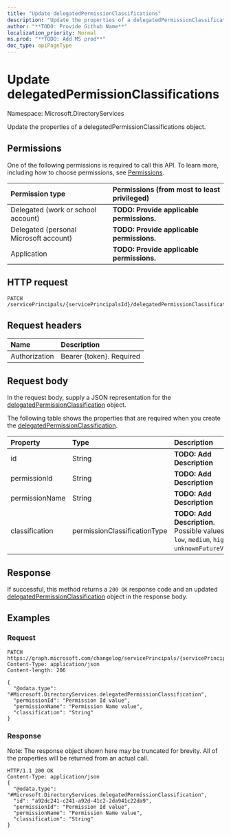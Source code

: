 ```yaml
---
title: "Update delegatedPermissionClassifications"
description: "Update the properties of a delegatedPermissionClassifications object."
author: "**TODO: Provide Github Name**"
localization_priority: Normal
ms.prod: "**TODO: Add MS prod**"
doc_type: apiPageType
---
```


# Update delegatedPermissionClassifications

Namespace: Microsoft.DirectoryServices

Update the properties of a delegatedPermissionClassifications object.

## Permissions
One of the following permissions is required to call this API. To learn more, including how to choose permissions, see [Permissions](/concepts/permissions-reference.md).

|Permission type|Permissions (from most to least privileged)|
|:---|:---|
|Delegated (work or school account)|**TODO: Provide applicable permissions.**|
|Delegated (personal Microsoft account)|**TODO: Provide applicable permissions.**|
|Application|**TODO: Provide applicable permissions.**|

## HTTP request
<!-- {
  "blockType": "ignored"
}
-->
``` http
PATCH /servicePrincipals/{servicePrincipalsId}/delegatedPermissionClassifications
```

## Request headers
|Name|Description|
|:---|:---|
|Authorization|Bearer {token}. Required|

## Request body
In the request body, supply a JSON representation for the [delegatedPermissionClassification](../resources/microsoft.directoryservices-delegatedpermissionclassification.md) object.

The following table shows the properties that are required when you create the [delegatedPermissionClassification](../resources/microsoft.directoryservices-delegatedpermissionclassification.md).

|Property|Type|Description|
|:---|:---|:---|
|id|String|**TODO: Add Description**|
|permissionId|String|**TODO: Add Description**|
|permissionName|String|**TODO: Add Description**|
|classification|permissionClassificationType|**TODO: Add Description**. Possible values are: `low`, `medium`, `high`, `unknownFutureValue`.|



## Response
If successful, this method returns a `200 OK` response code and an updated [delegatedPermissionClassification](../resources/microsoft.directoryservices-delegatedpermissionclassification.md) object in the response body.

## Examples

### Request
<!-- {
  "blockType": "request",
  "name": "update_delegatedpermissionclassifications"
}
-->
``` http
PATCH https://graph.microsoft.com/changelog/servicePrincipals/{servicePrincipalsId}/delegatedPermissionClassifications
Content-Type: application/json
Content-length: 206

{
  "@odata.type": "#Microsoft.DirectoryServices.delegatedPermissionClassification",
  "permissionId": "Permission Id value",
  "permissionName": "Permission Name value",
  "classification": "String"
}
```

### Response
Note: The response object shown here may be truncated for brevity. All of the properties will be returned from an actual call.
<!-- {
  "blockType": "response",
  "truncated": true
}
-->
``` http
HTTP/1.1 200 OK
Content-Type: application/json
{
  "@odata.type": "#Microsoft.DirectoryServices.delegatedPermissionClassification",
  "id": "a92dc241-c241-a92d-41c2-2da941c22da9",
  "permissionId": "Permission Id value",
  "permissionName": "Permission Name value",
  "classification": "String"
}
```


